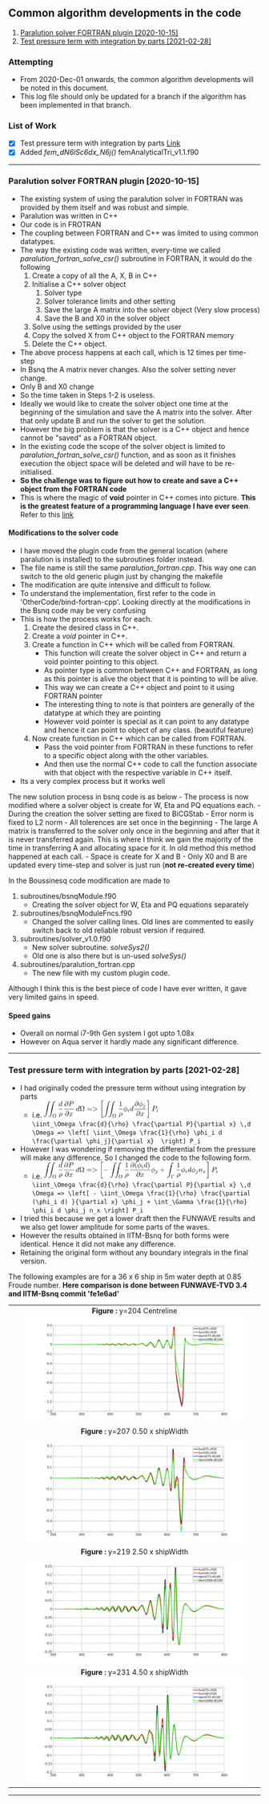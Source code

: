 ## Common algorithm developments in the code

1. [Paralution solver FORTRAN plugin [2020-10-15]](#log_bsnqM_vAlgo_1)
2. [Test pressure term with integration by parts [2021-02-28]](#log_bsnqM_vAlgo_2)


### Attempting
- From 2020-Dec-01 onwards, the common algorithm developments will be noted in this document.
- This log file should only be updated for a branch if the algorithm has been implemented in that branch.


### List of Work
- [x] Test pressure term with integration by parts [Link](#log_bsnqM_vAlgo_2)
- [x] Added _fem_dN6iSc6dx_N6j()_ femAnalyticalTri_v1.1.f90

-----------------------------------------------


<a name = 'log_bsnqM_vAlgo_1' ></a>

### Paralution solver FORTRAN plugin [2020-10-15]
- The existing system of using the paralution solver in FORTRAN was provided by them itself and was robust and simple.
- Paralution was written in C++
- Our code is in FROTRAN
- The coupling between FORTRAN and C++ was limited to using common datatypes.
- The way the existing code was written, every-time we called _paralution_fortran_solve_csr()_ subroutine in FORTRAN, it would do the following
	1. Create a copy of all the A, X, B in C++
	2. Initialise a C++ solver object 
		1. Solver type
		2. Solver tolerance limits and other setting
		3. Save the large A matrix into the solver object (Very slow process)
		4. Save the B and X0 in the solver object
	3. Solve using the settings provided by the user
	4. Copy the solved X from C++ object to the FORTRAN memory
	5. Delete the C++ object.
- The above process happens at each call, which is 12 times per time-step
- In Bsnq the A matrix never changes. Also the solver setting never change. 
- Only B and X0 change
- So the time taken in Steps 1-2 is useless.
- Ideally we would like to create the solver object one time at the beginning of the simulation and save the A matrix into the solver. After that only update B and run the solver to get the solution.
- However the big problem is that the solver is a C++ object and hence cannot be "saved" as a FORTRAN object.
- In the existing code the scope of the solver object is limited to _paralution_fortran_solve_csr()_ function, and as soon as it finishes execution the object space will be deleted and will have to be re-initialised.
- **So the challenge was to figure out how to create and save a C++ object from the FORTRAN code**
- This is where the magic of **void** pointer in C++ comes into picture. **This is the greatest feature of a programming language I have ever seen**. Refer to this [link](https://community.intel.com/t5/Intel-Fortran-Compiler/Calling-C-cpp-objects-from-a-Fortran-subroutine/td-p/1110556)

#### Modifications to the solver code
- I have moved the plugin code from the general location (where paralution is installed) to the subroutines folder instead.
- The file name is still the same _paralution_fortran.cpp_. This way one can switch to the old generic plugin just by changing the makefile
- The modification are quite intensive and difficult to follow.
- To understand the implementation, first refer to the code in 'OtherCode/bind-fortran-cpp'. Looking directly at the modifications in the Bsnq code may be very confusing
- This is how the process works for each.
	1. Create the desired class in C++.
	2. Create a _void_ pointer in C++.
	3. Create a function in C++ which will be called from FORTRAN. 
		- This function will create the solver object in C++ and return a void pointer pointing to this object. 
		- As pointer type is common between C++ and FORTRAN, as long as this pointer is alive the object that it is pointing to will be alive.
		- This way we can create a C++ object and point to it using FORTRAN pointer
		- The interesting thing to note is that pointers are generally of the datatype at which they are pointing
		- However void pointer is special as it can point to any datatype and hence it can point to object of any class. (beautiful feature)
	4. Now create function in C++ which can be called from FORTRAN. 
		- Pass the void pointer from FORTRAN in these functions to refer to a specific object along with the other variables. 
		- And then use the normal C++ code to call the function associate with that object with the respective variable in C++ itself.
- Its a very complex process but it works well

The new solution process in bsnq code is as below
	- The process is now modified where a solver object is create for W, Eta and PQ equations each.
	- During the creation the solver setting are fixed to BiCGStab
	- Error norm is fixed to L2 norm
	- All tolerences are set once in the beginning
	- The large A matrix is transferred to the solver only once in the beginning and after that it is never transferred again. This is where I think we gain the majority of the time in transferring A and allocating space for it. In old method this method happened at each call.
	- Space is create for X and B
	- Only X0 and B are updated every time-step and solver is just run (**not re-created every time**)


In the Boussinesq code modification are made to

1. subroutines/bsnqModule.f90
	- Creating the solver object for W, Eta and PQ equations separately
2. subroutines/bsnqModuleFncs.f90
	- Changed the solver calling lines. Old lines are commented to easily switch back to old reliable robust version if required.
3. subroutines/solver_v1.0.f90
	- New solver subroutine. _solveSys2()_
	- Old one is also there but is un-used _solveSys()_
4. subroutines/paralution_fortran.cpp
	- The new file with my custom plugin code.

Although I think this is the best piece of code I have ever written, it gave very limited gains in speed.

#### Speed gains
- Overall on normal i7-9th Gen system I got upto 1.08x
- However on Aqua server it hardly made any significant difference.

-----------------------------------------------


<a name = 'log_bsnqM_vAlgo_2' ></a>

### Test pressure term with integration by parts [2021-02-28]

- I had originally coded the pressure term without using integration by parts
	- i.e. <img width="50%" src="./logvAlgo/S2/eq1.png"> <br>`\iint_\Omega \frac{d}{\rho} \frac{\partial P}{\partial x} \,d \Omega => \left[ \iint_\Omega \frac{1}{\rho} \phi_i d \frac{\partial \phi_j}{\partial x}  \right] P_i`
- However I was wondering if removing the differential from the pressure will make any difference. So I changed the code to the following form.
	- i.e. <img width="76%" src="./logvAlgo/S2/eq2.png"> <br> `\iint_\Omega \frac{d}{\rho} \frac{\partial P}{\partial x} \,d \Omega => \left[ - \iint_\Omega \frac{1}{\rho} \frac{\partial (\phi_i d) }{\partial x} \phi_j + \int_\Gamma \frac{1}{\rho} \phi_i d \phi_j n_x \right] P_i`
- I tried this because we get a lower draft then the FUNWAVE results and we also get lower amplitude for some parts of the waves.
- However the results obtained in IITM-Bsnq for both forms were identical. Hence it did not make any difference.
- Retaining the original form without any boundary integrals in the final version.

The following examples are for a 36 x 6 ship in 5m water depth at 0.85 Froude number. 
**Here comparison is done between FUNWAVE-TVD 3.4 and IITM-Bsnq commit 'fe1e6ad'**

| |
| :-------------: |
| **Figure :** y=204 Centreline |
| <img width="90%" src="./logvAlgo/S2/funwave_vs_iitm_y204.jpg"> |
| **Figure :** y=207 0.50 x shipWidth |
| <img width="90%" src="./logvAlgo/S2/funwave_vs_iitm_y207.jpg"> |
| **Figure :** y=219 2.50 x shipWidth |
| <img width="90%" src="./logvAlgo/S2/funwave_vs_iitm_y219.jpg"> |
| **Figure :** y=231 4.50 x shipWidth |
| <img width="90%" src="./logvAlgo/S2/funwave_vs_iitm_y231.jpg"> |

-----------------------------------------------
